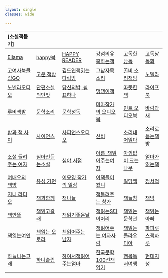 ```yaml
---
layout: single
classes: wide

---
```


|[소설책듣기]|     |      |      |     |     |
| :--- | :--- | :--- | :--- | :--- | :--- |
|[Ellama](https://www.youtube.com/@ellamaeroos7404) | [happy북](https://www.youtube.com/@AUDIOBOOKhappyreader) | [HAPPY READER](https://www.youtube.com/channel/UCUHxbIttgoOqQWEnQZo2k5A/videos) |  [강섬의유혹하는책](https://www.podbbang.com/channels/3583)  |  [고독한낭독](https://www.youtube.com/@Godok_) | [고독낭독회](https://www.youtube.com/channel/UClkZfse00Rl226AJ7V5Hl4w/videos) |
|  [고여사북클럽GO](https://www.youtube.com/channel/UCOHiRkYSR4Y2ig_Ytg2WBsA)  |  [고운 책방](https://www.youtube.com/channel/UCVXWe1XVeBkzFim5HTkA60w/videos)  |  [김도연책읽는다락방](https://www.podty.me/cast/174403)  | [그남자목소리](https://www.youtube.com/@malevoice) |  [꿀비 소리책방](https://www.youtube.com/channel/UCvfnKjZ5J5mMjJA6k9N5E9w/videos)  | [노벨라](https://www.youtube.com/@novella_22) |
|  [노벨라오디오](https://www.youtube.com/c/%EB%85%B8%EB%B2%A8%EB%9D%BC%EC%9D%98%EC%98%A4%EB%94%94%EC%98%A4%EB%B6%81/videos) |  [단편소설의단맛](https://www.podbbang.com/channels/9502)  |  [당신의밤, 쉼표하나](https://www.podbbang.com/channels/1775811)  | [댕댕이책](https://www.youtube.com/channel/UC7w3lmH-NxpFUcpa5KDoWHA/videos) | [따뜻한책](https://www.youtube.com/@booktea) | [라이프북](https://www.youtube.com/@user-nh2vx9bn2w) |
|  [루비책밤](https://www.youtube.com/@Rubigarden) | [문학소리](https://www.youtube.com/c/munhaksori/videos) |  [문학정독](https://www.podbbang.com/channels/1778908)  |  [미아작가의 오디오북](https://www.youtube.com/c/miawriting/featured)  |  [민트 오디오북](https://www.youtube.com/c/%EB%AF%BC%ED%8A%B8%EC%98%A4%EB%94%94%EC%98%A4%EB%B6%81/videos) | [바람과 새](https://www.youtube.com/channel/UC19FOk_NOA9Ir-5ygozEbBA/videos)  |
|  [밤과 책 사이](https://www.youtube.com/channel/UCtDs-cvApaYZyjg9ZUXW1yw/videos)  | [사이언스](https://www.youtube.com/@ScienceBooks1) | [사피언스오디오](https://www.youtube.com/@sapiens_studio) | [선비](https://www.youtube.com/@SunBee) | [소리내어읽다](https://www.youtube.com/@SODA-Reading-Voice-ASMR) |  [소리로 듣는책방](https://www.youtube.com/channel/UCoQ-q2CZ3Zqd7KfjcFBZGIQ)  |
|  [소설 들려주는 여자](https://www.youtube.com/channel/UCB8dVWE8PDnZl_zibUdLJ9w)  |  [심아진듣는소설](https://www.podbbang.com/channels/10041)  |  [심야 서점](https://www.youtube.com/channel/UCAa90RXWUC92BFcyK5sc1fA/videos)  |  [아름_책읽어주는여자](https://www.youtube.com/channel/UCacumpfTvxBe7IZDQqMjg0Q/videos)  |  [아낌없이 크는 나무](https://www.youtube.com/c/%EC%95%84%EB%82%8C%EC%97%86%EC%9D%B4%ED%81%AC%EB%8A%94%EB%82%98%EB%AC%B4%EC%95%84%ED%81%AC%EB%82%98/videos)  | [엄마가읽는책](https://www.youtube.com/@user-bs2kh5qr9n) |
|  [여배우의 책방](https://www.youtube.com/channel/UC_XR-igVnkqf2A3lEpye-mQ)  |  [유성 가면](https://www.youtube.com/channel/UCmvVXhSDhkYNTuUgqMdQYPA/videos)  |  [이묘영 작가의 일상](https://www.youtube.com/channel/UCiNukTGkOEbBR6jri_NCcUg/videos)  | [이책들어봤니](https://www.youtube.com/@kimpim27) | [일당백](https://www.youtube.com/@1DANG100) | [정서적](https://www.youtube.com/@j-reading19) |
|  [지니 라디오](https://www.youtube.com/c/%EC%A7%80%EB%8B%88%EB%9D%BC%EB%94%94%EC%98%A4)  | [책과함께](https://www.youtube.com/@user-lm7dz1gl8v) |  [책나들](https://www.youtube.com/c/%EC%B1%85%EC%9D%BD%EB%8A%94%EB%8B%A4%EB%9D%BD%EB%B0%A9/videos)  | [책들려주는 창가](https://www.youtube.com/channel/UC2hHqc8QY1A1XGN3vlQjRcg/videos) | [책들창](https://www.youtube.com/@bookwindow) | [책방](https://www.youtube.com/@user-lm6ju6pe1t) |
|  [책안뜰](https://www.youtube.com/channel/UCT_mYEtyCw4G60R1FMV0pOg/videos) | [책읽고갈래](https://www.youtube.com/@bookwith) |  [책읽기좋은날](https://www.youtube.com/@GoodayBook) |  [책읽는S다이어리](https://www.youtube.com/channel/UCd9UbhCFQ7-B4jHXQ_y0-Lw/video)  |  [책읽는 문학관](https://www.youtube.com/channel/UCjDiZXQVpRy2NQHHXW2JeKQ)  | [책읽는아빠](https://www.youtube.com/@user-qg3pl3yt4l) |
|  [책읽는여인](https://www.youtube.com/@user-fz7pk7xh2s) |  [책읽는 오로라](https://www.youtube.com/channel/UCERdItb-rWZnWpVItN9tA0A/videos)  |  [책읽어주는 남자](https://www.youtube.com/channel/UCJxz6WMOMGVGR-QQrOIfhaQ/videos)  |  [책읽어주는 여자사람](https://www.podbbang.com/channels/10778)  |  [책읽는클라우디아](https://www.youtube.com/channel/UC77JnRED3PLZBwb2NMx04Ow)  | [파피루스책하루](https://www.youtube.com/c/%ED%8C%8C%ED%94%BC%EB%A3%A8%EC%8A%A4%EC%9D%98%EC%B1%85%EC%9D%BD%EB%8A%94%ED%95%98%EB%A3%A8ASMR/videos) |
|  [하늘나는고래](https://www.youtube.com/@flyingwhale_an_hee_ra) | [하니슬립](https://www.youtube.com/@haneesleep) |  [하여서책읽어주는엄마](https://www.youtube.com/c/HaYeoSeoReadingMom)  |  [한국문학100선책읽기](https://www.podbbang.com/channels/17589)  | [행복독서여행](https://www.youtube.com/@user-gp9pr5mq5d) | [현대지성](https://www.youtube.com/@hdjisung) |



